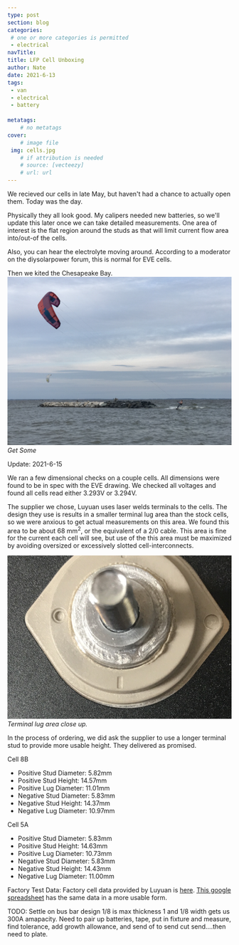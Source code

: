 ```yaml
---
type: post
section: blog
categories: 
 # one or more categories is permitted
 - electrical
navTitle: 
title: LFP Cell Unboxing
author: Nate
date: 2021-6-13
tags:
 - van
 - electrical
 - battery
 
metatags:
	# no metatags
cover: 
	# image file
 img: cells.jpg
	# if attribution is needed
	# source: [vecteezy]
	# url: url
---
```


We recieved our cells in late May, but haven't had a chance to actually open them.  Today was the day.

Physically they all look good.  My calipers needed new batteries, so we'll update this later once we can take detailed measurements.  One area of interest is the flat region around the studs as that will limit current flow area into/out-of the cells.

Also, you can hear the electrolyte moving around.  According to a moderator on the diysolarpower forum, this is normal for EVE cells.

Then we kited the Chesapeake Bay.
![](kiting.jpg)
_Get Some_

Update: 2021-6-15

We ran a few dimensional checks on a couple cells.  All dimensions were found to be in spec with the EVE drawing.  We checked all voltages and found all cells read either 3.293V or 3.294V.


The supplier we chose, Luyuan uses laser welds terminals to the cells.  The design they use is results in a smaller terminal lug area than the stock cells, so we were anxious to get actual measurements on this area.  We found this area to be about 68 mm<sup>2</sup>, or the equivalent of a 2/0 cable.  This area is fine for the current each cell will see, but use of the this area must be maximized by avoiding oversized or excessively slotted cell-interconnects.

![terminal lug area](terminal-flat.jpg)
_Terminal lug area close up._

In the process of ordering, we did ask the supplier to use a longer terminal stud to provide more usable height.  They delivered as promised.

Cell 8B
- Positive Stud Diameter: 5.82mm
- Positive Stud Height: 14.57mm
- Positive Lug Diameter: 11.01mm
- Negative Stud Diameter: 5.83mm
- Negative Stud Height: 14.37mm
- Negative Lug Diameter: 10.97mm


Cell 5A
- Positive Stud Diameter: 5.83mm
- Positive Stud Height: 14.63mm
- Positive Lug Diameter: 10.73mm
- Negative Stud Diameter: 5.83mm
- Negative Stud Height: 14.43mm
- Negative Lug Diameter: 11.00mm


Factory Test Data:
Factory cell data provided by Luyuan is [here](cell-data.pdf).
[This google spreadsheet](https://docs.google.com/spreadsheets/d/19uenBrzUPy33vJrM-42OehlpF2azAMZ1MSor62qgmB0/edit?usp=sharing) has the same data in a more usable form.

TODO: Settle on bus bar design 1/8 is max thickness 1 and 1/8 width gets us 300A amapacity.  Need to pair up batteries, tape, put in fixture and measure, find tolerance, add growth allowance, and send of to send cut send....then need to plate.